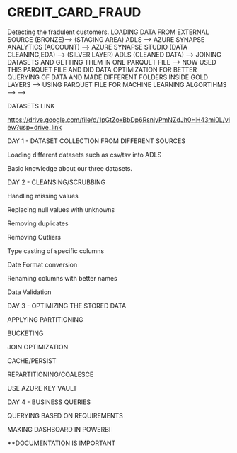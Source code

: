 # CREDIT_CARD_FRAUD
Detecting the fradulent customers.
LOADING DATA FROM EXTERNAL SOURCE (BRONZE)--> (STAGING AREA) ADLS --> AZURE SYNAPSE ANALYTICS (ACCOUNT) --> AZURE SYNAPSE STUDIO (DATA CLEANING,EDA) --> (SILVER LAYER) ADLS (CLEANED DATA) --> JOINING DATASETS AND GETTING THEM IN ONE PARQUET FILE --> NOW USED THIS PARQUET FILE AND DID DATA OPTIMIZATION FOR BETTER QUERYING OF DATA AND MADE DIFFERENT FOLDERS INSIDE GOLD LAYERS --> USING PARQUET FILE FOR MACHINE LEARNING ALGORTIHMS -->  --> 

DATASETS LINK 

https://drive.google.com/file/d/1pGtZoxBbDp6RsniyPmNZdJh0HH43mi0L/view?usp=drive_link

DAY 1 - DATASET COLLECTION FROM DIFFERENT SOURCES
 
Loading different datasets such as csv/tsv into ADLS 
 
Basic knowledge about our three datasets.
 
DAY 2 - CLEANSING/SCRUBBING
 
Handling missing values
 
Replacing null values with unknowns 
 
Removing duplicates
 
Removing Outliers
 
Type casting of specific columns
 
Date Format conversion
 
Renaming columns with better names

Data Validation
 
 
DAY 3 - OPTIMIZING THE STORED DATA
 
APPLYING PARTITIONING
 
BUCKETING
 
JOIN OPTIMIZATION
 
CACHE/PERSIST
 
REPARTITIONING/COALESCE

USE AZURE KEY VAULT

 
DAY 4 - BUSINESS QUERIES
 
QUERYING BASED ON REQUIREMENTS

MAKING DASHBOARD IN POWERBI



**DOCUMENTATION IS IMPORTANT 
